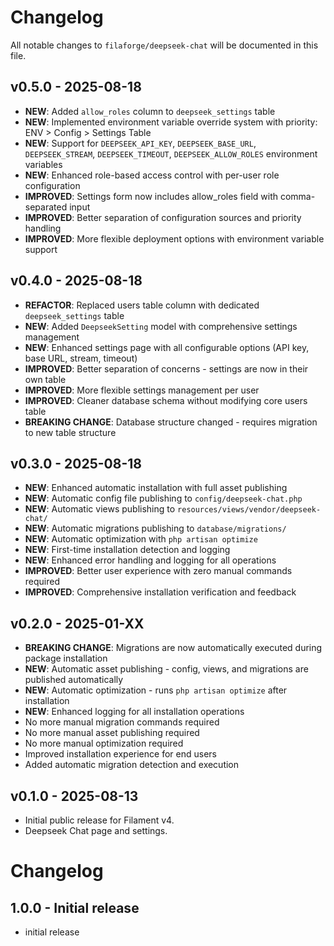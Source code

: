 # Changelog

All notable changes to `filaforge/deepseek-chat` will be documented in this file.

## v0.5.0 - 2025-08-18
- **NEW**: Added `allow_roles` column to `deepseek_settings` table
- **NEW**: Implemented environment variable override system with priority: ENV > Config > Settings Table
- **NEW**: Support for `DEEPSEEK_API_KEY`, `DEEPSEEK_BASE_URL`, `DEEPSEEK_STREAM`, `DEEPSEEK_TIMEOUT`, `DEEPSEEK_ALLOW_ROLES` environment variables
- **NEW**: Enhanced role-based access control with per-user role configuration
- **IMPROVED**: Settings form now includes allow_roles field with comma-separated input
- **IMPROVED**: Better separation of configuration sources and priority handling
- **IMPROVED**: More flexible deployment options with environment variable support

## v0.4.0 - 2025-08-18
- **REFACTOR**: Replaced users table column with dedicated `deepseek_settings` table
- **NEW**: Added `DeepseekSetting` model with comprehensive settings management
- **NEW**: Enhanced settings page with all configurable options (API key, base URL, stream, timeout)
- **IMPROVED**: Better separation of concerns - settings are now in their own table
- **IMPROVED**: More flexible settings management per user
- **IMPROVED**: Cleaner database schema without modifying core users table
- **BREAKING CHANGE**: Database structure changed - requires migration to new table structure

## v0.3.0 - 2025-08-18
- **NEW**: Enhanced automatic installation with full asset publishing
- **NEW**: Automatic config file publishing to `config/deepseek-chat.php`
- **NEW**: Automatic views publishing to `resources/views/vendor/deepseek-chat/`
- **NEW**: Automatic migrations publishing to `database/migrations/`
- **NEW**: Automatic optimization with `php artisan optimize`
- **NEW**: First-time installation detection and logging
- **NEW**: Enhanced error handling and logging for all operations
- **IMPROVED**: Better user experience with zero manual commands required
- **IMPROVED**: Comprehensive installation verification and feedback

## v0.2.0 - 2025-01-XX
- **BREAKING CHANGE**: Migrations are now automatically executed during package installation
- **NEW**: Automatic asset publishing - config, views, and migrations are published automatically
- **NEW**: Automatic optimization - runs `php artisan optimize` after installation
- **NEW**: Enhanced logging for all installation operations
- No more manual migration commands required
- No more manual asset publishing required
- No more manual optimization required
- Improved installation experience for end users
- Added automatic migration detection and execution

## v0.1.0 - 2025-08-13
- Initial public release for Filament v4.
- Deepseek Chat page and settings.
# Changelog

## 1.0.0 - Initial release

- initial release
